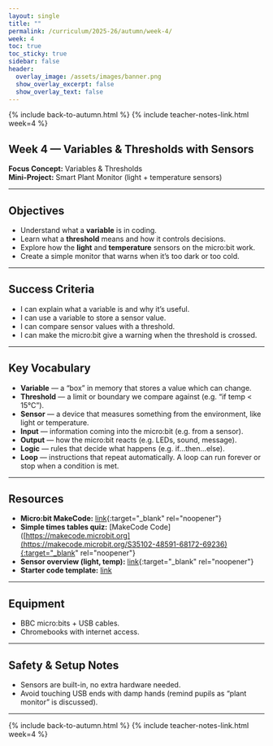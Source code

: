 ```yaml
---
layout: single
title: ""
permalink: /curriculum/2025-26/autumn/week-4/
week: 4
toc: true
toc_sticky: true
sidebar: false
header:
  overlay_image: /assets/images/banner.png
  show_overlay_excerpt: false
  show_overlay_text: false
---
```


{% include back-to-autumn.html %}
{% include teacher-notes-link.html week=4 %}

## Week 4 — Variables & Thresholds with Sensors

**Focus Concept:** Variables & Thresholds  
**Mini-Project:** Smart Plant Monitor (light + temperature sensors)

---

## Objectives
- Understand what a **variable** is in coding.  
- Learn what a **threshold** means and how it controls decisions.  
- Explore how the **light** and **temperature** sensors on the micro:bit work.  
- Create a simple monitor that warns when it’s too dark or too cold.

---

## Success Criteria
- I can explain what a variable is and why it’s useful.  
- I can use a variable to store a sensor value.  
- I can compare sensor values with a threshold.  
- I can make the micro:bit give a warning when the threshold is crossed.

---

## Key Vocabulary
- **Variable** — a “box” in memory that stores a value which can change.  
- **Threshold** — a limit or boundary we compare against (e.g. “if temp < 15°C”).  
- **Sensor** — a device that measures something from the environment, like light or temperature.  
- **Input** — information coming into the micro:bit (e.g. from a sensor).  
- **Output** — how the micro:bit reacts (e.g. LEDs, sound, message).  
- **Logic** — rules that decide what happens (e.g. if…then…else).  
- **Loop** — instructions that repeat automatically. A loop can run forever or stop when a condition is met.  

---

## Resources
- **Micro:bit MakeCode:** [link](https://makecode.microbit.org){:target="_blank" rel="noopener"}
- **Simple times tables quiz:** [MakeCode Code]([https://makecode.microbit.org](https://makecode.microbit.org/S35102-48591-68172-69236){:target="_blank" rel="noopener"}  
- **Sensor overview (light, temp):** [link](https://makecode.microbit.org/reference/input){:target="_blank" rel="noopener"}  
- **Starter code template:** [link](#)  

---

## Equipment
- BBC micro:bits + USB cables.  
- Chromebooks with internet access.  

---

## Safety & Setup Notes
- Sensors are built-in, no extra hardware needed.  
- Avoid touching USB ends with damp hands (remind pupils as “plant monitor” is discussed).  

---

{% include back-to-autumn.html %}
{% include teacher-notes-link.html week=4 %}
